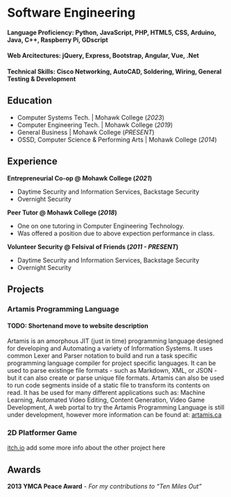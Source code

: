 # Software Engineering

#### Language Proficiency: Python, JavaScript, PHP, HTML5, CSS, Arduino, Java, C++, Raspberry Pi, GDscript
#### Web Arcitectures: jQuery, Express, Bootstrap, Angular, Vue, .Net
#### Technical Skills: Cisco Networking, AutoCAD, Soldering, Wiring, General Testing & Development

## Education
- Computer Systems Tech. | Mohawk College (_2023_)								       		
- Computer Engineering Tech. | Mohawk College (_2019_)	 			        		
- General Business | Mohawk College (_PRESENT_)
- OSSD, Computer Science & Performing Arts | Mohawk College (_2014_)

## Experience
**Entrepreneurial Co-op @ Mohawk College (_2021_)**
- Daytime Security and Information Services, Backstage Security
- Overnight Security

**Peer Tutor @ Mohawk College (_2018_)**
- One on one tutoring in Computer Engineering Technology.
- Was offered a position due to above expection performance in class.

**Volunteer Security @ Felsival of Friends (_2011 - PRESENT_)**
- Daytime Security and Information Services, Backstage Security
- Overnight Security

## Projects
### Artamis Programming Language
#### TODO: Shortenand move to website description
Artamis is an amorphous JIT (just in time) programming language designed for developing and Automating a variety of Information Systems. It uses common Lexer and Parser notation to build and run a task specific programming language compiler for project specific languages. It can be used to parse existinge file formats - such as Markdown, XML, or JSON - but it can also create or parse unique file formats. Artamis can also be used to run code segments inside of a static file to transform its contents on read.
It has be used for many different applications such as: Machine Learning, Automated Video Editing, Content Generation, Video Game Development,
A web portal to try the Artamis Programming Language is still under development, however more information can be found at: [artamis.ca](https://artamis.ca/about/artamis)

### 2D Platformer Game
[itch.io](#)
add some more info about the other project here

## Awards
**2013 YMCA Peace Award** - _For my contributions to “Ten Miles Out”_


